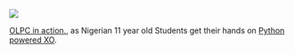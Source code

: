 <html><body><img src="http://i.n.com.com/i/ne/p/2007/olpc_04_550x413.jpg">



<a href="http://news.com.com/2300-1041_3-6175025-4.html?tag=ne.gall.pg">OLPC in action.</a>, as Nigerian 11 year  old Students get their hands on <a href="http://www.python.org/news/index.html#Tue24Apr20070347-0400">Python powered XO</a>.</body></html>